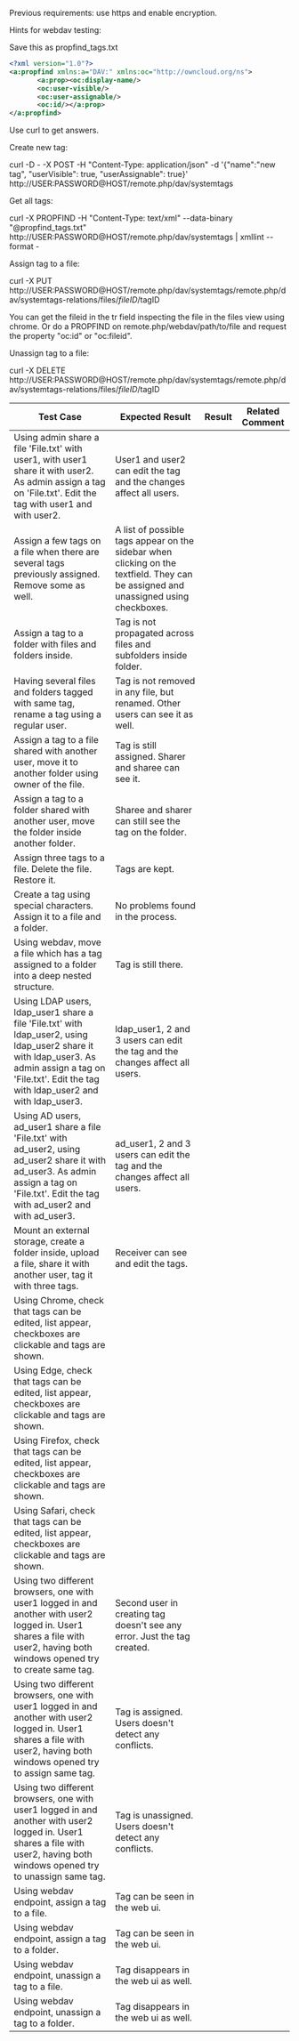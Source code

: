 Previous requirements: use https and enable encryption.

Hints for webdav testing:

Save this as propfind_tags.txt

``` xml
<?xml version="1.0"?>
<a:propfind xmlns:a="DAV:" xmlns:oc="http://owncloud.org/ns">
       <a:prop><oc:display-name/>
       <oc:user-visible/>
       <oc:user-assignable/>
       <oc:id/></a:prop>
</a:propfind>
```

Use curl to get answers.

Create new tag:

curl -D - -X POST -H "Content-Type: application/json" -d '{"name":"new tag", "userVisible": true, "userAssignable": true}' http://USER:PASSWORD@HOST/remote.php/dav/systemtags

Get all tags:

curl -X PROPFIND -H "Content-Type: text/xml" --data-binary "@propfind_tags.txt" http://USER:PASSWORD@HOST/remote.php/dav/systemtags | xmllint --format -

Assign tag to a file:

curl -X PUT  http://USER:PASSWORD@HOST/remote.php/dav/systemtags/remote.php/dav/systemtags-relations/files/$fileID/$tagID

You can get the fileid in the tr field inspecting the file in the files view using chrome. Or do a PROPFIND on remote.php/webdav/path/to/file and request the property "oc:id" or "oc:fileid".

Unassign tag to a file:

curl -X DELETE  http://USER:PASSWORD@HOST/remote.php/dav/systemtags/remote.php/dav/systemtags-relations/files/$fileID/$tagID





| Test Case                                | Expected Result                          | Result | Related Comment |
| ---------------------------------------- | ---------------------------------------- | ------ | --------------- |
| Using admin share a file 'File.txt' with user1, with user1 share it with user2. As admin assign a tag on 'File.txt'. Edit the tag with user1 and with user2. | User1 and user2 can edit the tag and the changes affect all users. |        |                 |
| Assign a few tags on a file when there are several tags previously assigned. Remove some as well. | A list of possible tags appear on the sidebar when clicking on the textfield. They can be assigned and unassigned using checkboxes. |        |                 |
| Assign a tag to a folder with files and folders inside. | Tag is not propagated across files and subfolders inside folder. |        |                 |
| Having several files and folders tagged with same tag, rename a tag using a regular user. | Tag is not removed in any file, but renamed. Other users can see it as well. |        |                 |
| Assign a tag to a file shared with another user, move it to another folder using owner of the file. | Tag is still assigned. Sharer and sharee can see it. |        |                 |
| Assign a tag to a folder shared with another user, move the folder inside another folder. | Sharee and sharer can still see the tag on the folder. |        |                 |
| Assign three tags to a file. Delete the file. Restore it. | Tags are kept.                           |        |                 |
| Create a tag using special characters. Assign it to a file and a folder. | No problems found in the process.        |        |                 |
| Using webdav, move a file which has a tag assigned to a folder into a deep nested structure. | Tag is still there.                      |        |                 |
| Using LDAP users, ldap_user1 share a file 'File.txt' with ldap_user2, using ldap_user2 share it with ldap_user3. As admin assign a tag on 'File.txt'. Edit the tag with ldap_user2 and with ldap_user3. | ldap_user1, 2 and 3 users can edit the tag and the changes affect all users. |        |                 |
| Using AD users, ad_user1 share a file 'File.txt' with ad_user2, using ad_user2 share it with ad_user3. As admin assign a tag on 'File.txt'. Edit the tag with ad_user2 and with ad_user3. | ad_user1, 2 and 3 users can edit the tag and the changes affect all users. |        |                 |
| Mount an external storage, create a folder inside, upload a file, share it with another user, tag it with three tags. | Receiver can see and edit the tags.      |        |                 |
| Using Chrome, check that tags can be edited, list appear, checkboxes are clickable and tags are shown. |                                          |        |                 |
| Using Edge, check that tags can be edited, list appear, checkboxes are clickable and tags are shown. |                                          |        |                 |
| Using Firefox, check that tags can be edited, list appear, checkboxes are clickable and tags are shown. |                                          |        |                 |
| Using Safari, check that tags can be edited, list appear, checkboxes are clickable and tags are shown. |                                          |        |                 |
| Using two different browsers, one with user1 logged in and another with user2 logged in. User1 shares a file with user2, having both windows opened try to create same tag. | Second user in creating tag doesn't see any error. Just the tag created. |        |                 |
| Using two different browsers, one with user1 logged in and another with user2 logged in. User1 shares a file with user2, having both windows opened try to assign same tag. | Tag is assigned. Users doesn't detect any conflicts. |        |                 |
| Using two different browsers, one with user1 logged in and another with user2 logged in. User1 shares a file with user2, having both windows opened try to unassign same tag. | Tag is unassigned. Users doesn't detect any conflicts. |        |                 |
| Using webdav endpoint, assign a tag to a file. | Tag can be seen in the web ui.           |        |                 |
| Using webdav endpoint, assign a tag to a folder. | Tag can be seen in the web ui.           |        |                 |
| Using webdav endpoint, unassign a tag to a file. | Tag disappears in the web ui as well.    |        |                 |
| Using webdav endpoint, unassign a tag to a folder. | Tag disappears in the web ui as well.    |        |                 |